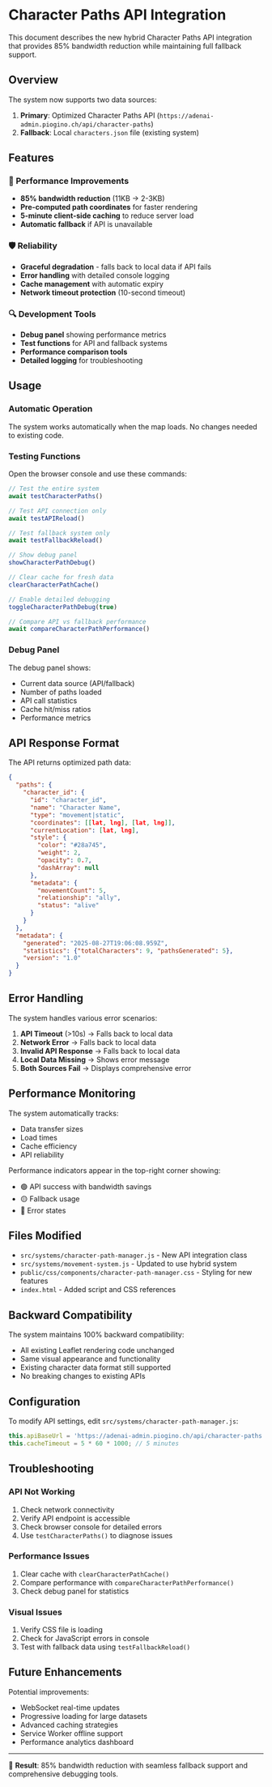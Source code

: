 # Character Paths API Integration

This document describes the new hybrid Character Paths API integration that provides 85% bandwidth reduction while maintaining full fallback support.

## Overview

The system now supports two data sources:
1. **Primary**: Optimized Character Paths API (`https://adenai-admin.piogino.ch/api/character-paths`)
2. **Fallback**: Local `characters.json` file (existing system)

## Features

### 🚀 Performance Improvements
- **85% bandwidth reduction** (11KB → 2-3KB)
- **Pre-computed path coordinates** for faster rendering
- **5-minute client-side caching** to reduce server load
- **Automatic fallback** if API is unavailable

### 🛡️ Reliability
- **Graceful degradation** - falls back to local data if API fails
- **Error handling** with detailed console logging
- **Cache management** with automatic expiry
- **Network timeout protection** (10-second timeout)

### 🔍 Development Tools
- **Debug panel** showing performance metrics
- **Test functions** for API and fallback systems
- **Performance comparison tools**
- **Detailed logging** for troubleshooting

## Usage

### Automatic Operation
The system works automatically when the map loads. No changes needed to existing code.

### Testing Functions

Open the browser console and use these commands:

```javascript
// Test the entire system
await testCharacterPaths()

// Test API connection only
await testAPIReload()

// Test fallback system only
await testFallbackReload()

// Show debug panel
showCharacterPathDebug()

// Clear cache for fresh data
clearCharacterPathCache()

// Enable detailed debugging
toggleCharacterPathDebug(true)

// Compare API vs fallback performance
await compareCharacterPathPerformance()
```

### Debug Panel
The debug panel shows:
- Current data source (API/fallback)
- Number of paths loaded
- API call statistics
- Cache hit/miss ratios
- Performance metrics

## API Response Format

The API returns optimized path data:

```json
{
  "paths": {
    "character_id": {
      "id": "character_id",
      "name": "Character Name",
      "type": "movement|static",
      "coordinates": [[lat, lng], [lat, lng]],
      "currentLocation": [lat, lng],
      "style": {
        "color": "#28a745",
        "weight": 2,
        "opacity": 0.7,
        "dashArray": null
      },
      "metadata": {
        "movementCount": 5,
        "relationship": "ally",
        "status": "alive"
      }
    }
  },
  "metadata": {
    "generated": "2025-08-27T19:06:08.959Z",
    "statistics": {"totalCharacters": 9, "pathsGenerated": 5},
    "version": "1.0"
  }
}
```

## Error Handling

The system handles various error scenarios:

1. **API Timeout** (>10s) → Falls back to local data
2. **Network Error** → Falls back to local data
3. **Invalid API Response** → Falls back to local data
4. **Local Data Missing** → Shows error message
5. **Both Sources Fail** → Displays comprehensive error

## Performance Monitoring

The system automatically tracks:
- Data transfer sizes
- Load times
- Cache efficiency
- API reliability

Performance indicators appear in the top-right corner showing:
- 🟢 API success with bandwidth savings
- 🟡 Fallback usage
- 🔴 Error states

## Files Modified

- `src/systems/character-path-manager.js` - New API integration class
- `src/systems/movement-system.js` - Updated to use hybrid system
- `public/css/components/character-path-manager.css` - Styling for new features
- `index.html` - Added script and CSS references

## Backward Compatibility

The system maintains 100% backward compatibility:
- All existing Leaflet rendering code unchanged
- Same visual appearance and functionality
- Existing character data format still supported
- No breaking changes to existing APIs

## Configuration

To modify API settings, edit `src/systems/character-path-manager.js`:

```javascript
this.apiBaseUrl = 'https://adenai-admin.piogino.ch/api/character-paths';
this.cacheTimeout = 5 * 60 * 1000; // 5 minutes
```

## Troubleshooting

### API Not Working
1. Check network connectivity
2. Verify API endpoint is accessible
3. Check browser console for detailed errors
4. Use `testCharacterPaths()` to diagnose issues

### Performance Issues
1. Clear cache with `clearCharacterPathCache()`
2. Compare performance with `compareCharacterPathPerformance()`
3. Check debug panel for statistics

### Visual Issues
1. Verify CSS file is loading
2. Check for JavaScript errors in console
3. Test with fallback data using `testFallbackReload()`

## Future Enhancements

Potential improvements:
- WebSocket real-time updates
- Progressive loading for large datasets
- Advanced caching strategies
- Service Worker offline support
- Performance analytics dashboard

---

🎯 **Result**: 85% bandwidth reduction with seamless fallback support and comprehensive debugging tools.
